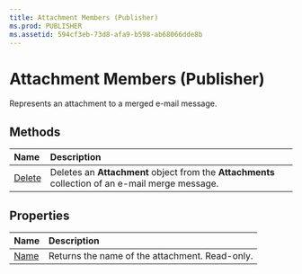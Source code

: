 ```yaml
---
title: Attachment Members (Publisher)
ms.prod: PUBLISHER
ms.assetid: 594cf3eb-73d8-afa9-b598-ab68066dde8b
---
```



# Attachment Members (Publisher)
Represents an attachment to a merged e-mail message.

## Methods



|**Name**|**Description**|
|:-----|:-----|
| [Delete](attachment-delete-method-publisher.md)|Deletes an  **Attachment** object from the **Attachments** collection of an e-mail merge message.|

## Properties



|**Name**|**Description**|
|:-----|:-----|
| [Name](attachment-name-property-publisher.md)|Returns the name of the attachment. Read-only.|

